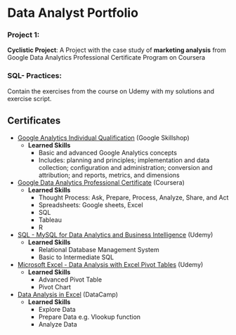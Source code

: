 # Data Analyst Portfolio


### Project 1:
__Cyclistic Project__: A Project with the case study of __marketing analysis__ from Google Data Analytics Professional Certificate Program on Coursera

### SQL- Practices:
Contain the exercises from the course on Udemy with my solutions and exercise script.

## Certificates
- [Google Analytics Individual Qualification](https://skillshop.exceedlms.com/student/award/anh5HFbAdXbQ1bL14XvYkpcc) (Google Skillshop)
   - __Learned Skills__
      - Basic and advanced Google Analytics concepts
      - Includes: planning and principles; implementation and data collection; configuration and administration;
        conversion and attribution; and reports, metrics, and dimensions
- [Google Data Analytics Professional Certificate](https://www.coursera.org/account/accomplishments/specialization/certificate/PQNNS3H3MK3Y) (Coursera)
   - __Learned Skills__
     - Thought Process: Ask, Prepare, Process, Analyze, Share, and Act 
     - Spreadsheets: Google sheets, Excel
     - SQL
     - Tableau
     - R
-  [SQL - MySQL for Data Analytics and Business Intelligence](https://www.udemy.com/certificate/UC-f0050a80-808b-4907-b2c0-540b469660ad/) (Udemy)
   - __Learned Skills__
     - Relational Database Management System
     - Basic to Intermediate SQL
- [Microsoft Excel - Data Analysis with Excel Pivot Tables](https://www.udemy.com/certificate/UC-104457a8-e66b-4933-861a-895c6a1a1238/) (Udemy)
   - __Learned Skills__
     - Advanced Pivot Table
     - Pivot Chart 
- [Data Analysis in Excel](https://www.datacamp.com/statement-of-accomplishment/course/ac2697619c9d4bccd4b853fef17a218cd8315bd4) (DataCamp)
   - __Learned Skills__
     - Explore Data
     - Prepare Data e.g. Vlookup function
     - Analyze Data
 
